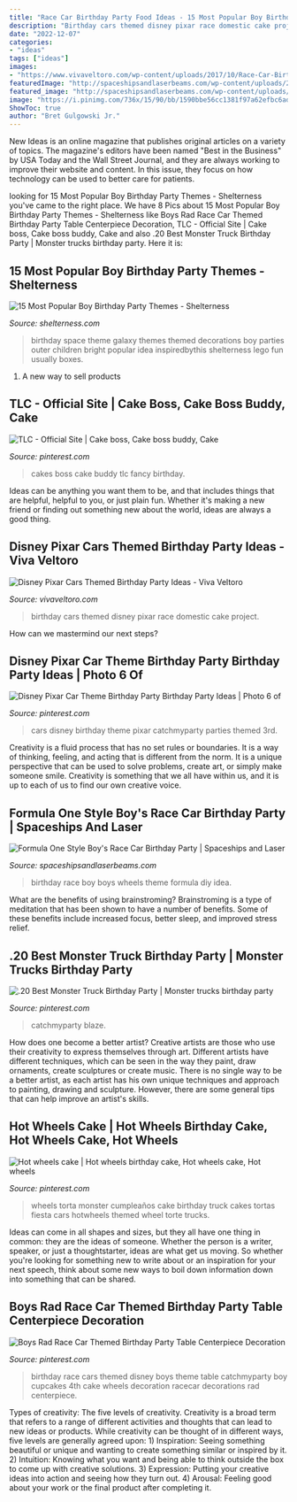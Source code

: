 ```yaml
---
title: "Race Car Birthday Party Food Ideas - 15 Most Popular Boy Birthday Party Themes"
description: "Birthday cars themed disney pixar race domestic cake project"
date: "2022-12-07"
categories:
- "ideas"
tags: ["ideas"]
images:
- "https://www.vivaveltoro.com/wp-content/uploads/2017/10/Race-Car-Birthday-Party-6blog-copy.jpg"
featuredImage: "http://spaceshipsandlaserbeams.com/wp-content/uploads/2015/09/vintage-race-car-birthday-party-ideas-for-boys.jpg"
featured_image: "http://spaceshipsandlaserbeams.com/wp-content/uploads/2015/09/vintage-race-car-birthday-party-ideas-for-boys.jpg"
image: "https://i.pinimg.com/736x/15/90/bb/1590bbe56cc1381f97a62efbc6ad1f44.jpg"
ShowToc: true
author: "Bret Gulgowski Jr."
---
```



New Ideas is an online magazine that publishes original articles on a variety of topics. The magazine's editors have been named "Best in the Business" by USA Today and the Wall Street Journal, and they are always working to improve their website and content. In this issue, they focus on how technology can be used to better care for patients.

	

		
looking for 15 Most Popular Boy Birthday Party Themes - Shelterness you've came to the right place. We have 8 Pics about 15 Most Popular Boy Birthday Party Themes - Shelterness like Boys Rad Race Car Themed Birthday Party Table Centerpiece Decoration, TLC - Official Site | Cake boss, Cake boss buddy, Cake and also .20 Best Monster Truck Birthday Party | Monster trucks birthday party. Here it is:
		
    
## 15 Most Popular Boy Birthday Party Themes - Shelterness

<img loading=lazy src="https://i.shelterness.com/2019/06/15-Space-birthday-party-theme-is-a-pretty-and-fun-theme-idea-for-those-who-are-curious-about-the-outer-space.jpg" onerror="this.onerror=null;this.src='https://tse1.mm.bing.net/th?id=OIP.njBMDhYD9bb_yVV66QCmSgHaKH&amp;pid=15.1';" alt="15 Most Popular Boy Birthday Party Themes - Shelterness">

_Source: shelterness.com_

>birthday space theme galaxy themes themed decorations boy parties outer children bright popular idea inspiredbythis shelterness lego fun usually boxes. 

	

1. A new way to sell products

    
## TLC - Official Site | Cake Boss, Cake Boss Buddy, Cake

<img loading=lazy src="https://i.pinimg.com/736x/e3/bc/ff/e3bcff39a29f0f75946c579612bf55aa--boss-birthday-birthday-cakes.jpg" onerror="this.onerror=null;this.src='https://tse2.mm.bing.net/th?id=OIP.f7yCpt7kwecilyLcgPAyywHaKk&amp;pid=15.1';" alt="TLC - Official Site | Cake boss, Cake boss buddy, Cake">

_Source: pinterest.com_

>cakes boss cake buddy tlc fancy birthday. 

	

Ideas can be anything you want them to be, and that includes things that are helpful, helpful to you, or just plain fun. Whether it's making a new friend or finding out something new about the world, ideas are always a good thing.

    
## Disney Pixar Cars Themed Birthday Party Ideas - Viva Veltoro

<img loading=lazy src="https://www.vivaveltoro.com/wp-content/uploads/2017/10/Race-Car-Birthday-Party-6blog-copy.jpg" onerror="this.onerror=null;this.src='https://tse2.mm.bing.net/th?id=OIP.Z8IT8CM_EtAgMC-lmIG8xQHaLH&amp;pid=15.1';" alt="Disney Pixar Cars Themed Birthday Party Ideas - Viva Veltoro">

_Source: vivaveltoro.com_

>birthday cars themed disney pixar race domestic cake project. 

	

How can we mastermind our next steps?

    
## Disney Pixar Car Theme Birthday Party Birthday Party Ideas | Photo 6 Of

<img loading=lazy src="https://i.pinimg.com/736x/7b/94/06/7b940634518936064dab22f4708246ab--cars-theme-birthday-party-disney-cars-party.jpg" onerror="this.onerror=null;this.src='https://tse3.mm.bing.net/th?id=OIP.nT3TqzZbV56_1DyCFuUIlwHaJ3&amp;pid=15.1';" alt="Disney Pixar Car Theme Birthday Party Birthday Party Ideas | Photo 6 of">

_Source: pinterest.com_

>cars disney birthday theme pixar catchmyparty parties themed 3rd. 

	

Creativity is a fluid process that has no set rules or boundaries. It is a way of thinking, feeling, and acting that is different from the norm. It is a unique perspective that can be used to solve problems, create art, or simply make someone smile. Creativity is something that we all have within us, and it is up to each of us to find our own creative voice.

    
## Formula One Style Boy&#039;s Race Car Birthday Party | Spaceships And Laser

<img loading=lazy src="http://spaceshipsandlaserbeams.com/wp-content/uploads/2015/09/vintage-race-car-birthday-party-ideas-for-boys.jpg" onerror="this.onerror=null;this.src='https://tse3.mm.bing.net/th?id=OIP.QmgHrC5nvWrzChq7JrxTVgHaLH&amp;pid=15.1';" alt="Formula One Style Boy&#039;s Race Car Birthday Party | Spaceships and Laser">

_Source: spaceshipsandlaserbeams.com_

>birthday race boy boys wheels theme formula diy idea. 

	

What are the benefits of using brainstroming?
Brainstroming is a type of meditation that has been shown to have a number of benefits. Some of these benefits include increased focus, better sleep, and improved stress relief.

    
## .20 Best Monster Truck Birthday Party | Monster Trucks Birthday Party

<img loading=lazy src="https://i.pinimg.com/736x/81/d2/06/81d206180ddd5b6cded2c2b296a4ad25.jpg" onerror="this.onerror=null;this.src='https://tse2.mm.bing.net/th?id=OIP._Li1PmQou9DDgiNwKhwNPgHaLG&amp;pid=15.1';" alt=".20 Best Monster Truck Birthday Party | Monster trucks birthday party">

_Source: pinterest.com_

>catchmyparty blaze. 

	

How does one become a better artist?
Creative artists are those who use their creativity to express themselves through art. Different artists have different techniques, which can be seen in the way they paint, draw ornaments, create sculptures or create music. There is no single way to be a better artist, as each artist has his own unique techniques and approach to painting, drawing and sculpture. However, there are some general tips that can help improve an artist's skills.

    
## Hot Wheels Cake | Hot Wheels Birthday Cake, Hot Wheels Cake, Hot Wheels

<img loading=lazy src="https://i.pinimg.com/736x/05/d3/8b/05d38bcfa43b6e0ee5c0583c8320f135.jpg" onerror="this.onerror=null;this.src='https://tse2.mm.bing.net/th?id=OIP.TqDazA1NfsWho-PL8T2g1AHaJ9&amp;pid=15.1';" alt="Hot wheels cake | Hot wheels birthday cake, Hot wheels cake, Hot wheels">

_Source: pinterest.com_

>wheels torta monster cumpleaños cake birthday truck cakes tortas fiesta cars hotwheels themed wheel torte trucks. 

	

Ideas can come in all shapes and sizes, but they all have one thing in common: they are the ideas of someone. Whether the person is a writer, speaker, or just a thoughtstarter, ideas are what get us moving. So whether you're looking for something new to write about or an inspiration for your next speech, think about some new ways to boil down information down into something that can be shared.

    
## Boys Rad Race Car Themed Birthday Party Table Centerpiece Decoration

<img loading=lazy src="https://i.pinimg.com/736x/15/90/bb/1590bbe56cc1381f97a62efbc6ad1f44.jpg" onerror="this.onerror=null;this.src='https://tse3.mm.bing.net/th?id=OIP.M64tFMvj40NTYT0N5yyZLwHaLG&amp;pid=15.1';" alt="Boys Rad Race Car Themed Birthday Party Table Centerpiece Decoration">

_Source: pinterest.com_

>birthday race cars themed disney boys theme table catchmyparty boy cupcakes 4th cake wheels decoration racecar decorations rad centerpiece. 

	

Types of creativity: The five levels of creativity.
Creativity is a broad term that refers to a range of different activities and thoughts that can lead to new ideas or products. While creativity can be thought of in different ways, five levels are generally agreed upon: 1) Inspiration: Seeing something beautiful or unique and wanting to create something similar or inspired by it. 
2) Intuition: Knowing what you want and being able to think outside the box to come up with creative solutions. 
3) Expression: Putting your creative ideas into action and seeing how they turn out. 
4) Arousal: Feeling good about your work or the final product after completing it.

